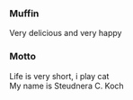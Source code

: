### Muffin
Very delicious and very happy
<br />
### Motto
Life is very short, i play cat
<br />
My name is Steudnera C. Koch
